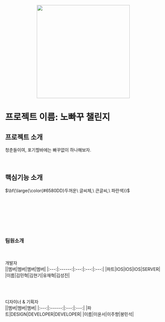 <p align="center">
<img src="https://github.com/3rd-PARD-iOS-PART/iOS_JaeHyeokYoo/assets/103707692/e9e4b3b4-9da2-4d3b-bbc0-06b983509b52.JPG" height="300px" width="300px">


# 프로젝트 이름: 노빠꾸 챌린지
## 프로젝트 소개
청춘들이여, 포기할바에는 빠꾸없이 하나해보자.
<br/><br/><br/>

## 핵심기능 소개
<p>$\bf{\large{\color{#6580DD}두꺼운\ 글씨체,\ 큰글씨,\ 파란색}}$</p>



<br/><br/><br/><br/><br/><br/>


### 팀원소개
<br/><br/>
개발자
<br/>
||멤버|멤버|멤버|멤버|
|:---:|:------:|:---:|:---:|:---:|
|파트|IOS|IOS|IOS|SERVER|
|이름|김민혁|김현기|유재혁|김성진|


<br/><br/><br/>
디자이너 & 기획자
<br/>
||멤버|멤버|멤버|
|:---:|:------:|:---:|:---:|
|파트|DESIGN|DEVELOPER|DEVELOPER|
|이름|이윤서|이주향|봉민석|


